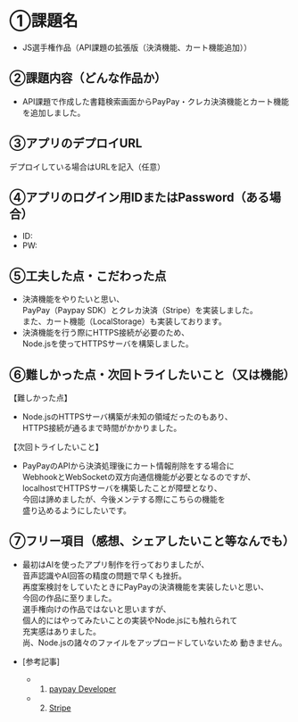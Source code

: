 # ①課題名
- JS選手権作品（API課題の拡張版（決済機能、カート機能追加））

## ②課題内容（どんな作品か）
- API課題で作成した書籍検索画面からPayPay・クレカ決済機能とカート機能を追加しました。

## ③アプリのデプロイURL
デプロイしている場合はURLを記入（任意）

## ④アプリのログイン用IDまたはPassword（ある場合）
- ID: 
- PW: 

## ⑤工夫した点・こだわった点
- 決済機能をやりたいと思い、  
PayPay（Paypay SDK）とクレカ決済（Stripe）を実装しました。  
また、カート機能（LocalStorage）も実装しております。  
- 決済機能を行う際にHTTPS接続が必要のため、  
Node.jsを使ってHTTPSサーバを構築しました。

## ⑥難しかった点・次回トライしたいこと（又は機能）
【難しかった点】  
- Node.jsのHTTPSサーバ構築が未知の領域だったのもあり、  
HTTPS接続が通るまで時間がかかりました。  

【次回トライしたいこと】  
- PayPayのAPIから決済処理後にカート情報削除をする場合に  
WebhookとWebSocketの双方向通信機能が必要となるのですが、  
localhostでHTTPSサーバを構築したことが障壁となり、  
今回は諦めましたが、今後メンテする際にこちらの機能を  
盛り込めるようにしたいです。

## ⑦フリー項目（感想、シェアしたいこと等なんでも）
- 最初はAIを使ったアプリ制作を行っておりましたが、  
音声認識やAI回答の精度の問題で早くも挫折。  
再度案検討をしていたときにPayPayの決済機能を実装したいと思い、  
今回の作品に至りました。  
選手権向けの作品ではないと思いますが、  
個人的にはやってみたいことの実装やNode.jsにも触れられて  
充実感はありました。  
尚、Node.jsの諸々のファイルをアップロードしていないため
動きません。

- [参考記事]
  - 1. [paypay Developer](https://developer.paypay.ne.jp/)
  - 2. [Stripe](https://dashboard.stripe.com/)
